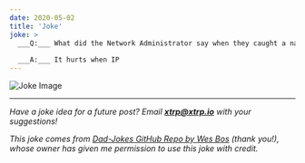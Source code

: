 ```yaml
---
date: 2020-05-02
title: 'Joke'
joke: >
  ___Q:___ What did the Network Administrator say when they caught a nasty virus?
  
  ___A:___ It hurts when IP
---
```


![Joke Image](https://private.xtrp.io/projects/DailyDeveloperJokes/public_image_server/images/5e1259ce87a7e.png)

---
*Have a joke idea for a future post? Email **[xtrp@xtrp.io](mailto:xtrp@xtrp.io)** with your suggestions!*

*This joke comes from [Dad-Jokes GitHub Repo by Wes Bos](https://github.com/wesbos/dad-jokes) (thank you!), whose owner has given me permission to use this joke with credit.*

<!-- 
Joke text:
**Q:** What did the Network Administrator say when they caught a nasty virus?

**A:** It hurts when IP
 -->

